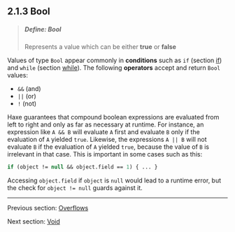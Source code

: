 ## 2.1.3 Bool

> ##### Define: Bool
>
> Represents a value which can be either **true** or **false**

Values of type `Bool` appear commonly in **conditions** such as `if` (section [if](5.14-if.md)) and `while` (section [while](5.13-while.md)). The following **operators** accept and return `Bool` values:


* `&&` (and)
* `||` (or)
* `!` (not)


Haxe guarantees that compound boolean expressions are evaluated from left to right and only as far as necessary at runtime. For instance, an expression like `A && B` will evaluate `A` first and evaluate `B` only if the evaluation of `A` yielded `true`. Likewise, the expressions `A || B` will not evaluate `B` if the evaluation of `A` yielded `true`, because the value of `B` is irrelevant in that case.
This is important in some cases such as this:

```haxe
if (object != null && object.field == 1) { ... }
```
Accessing `object.field` if `object` is `null` would lead to a runtime error, but the check for `object != null` guards against it.

---

Previous section: [Overflows](2.1.2-Overflows.md)

Next section: [Void](2.1.4-Void.md)